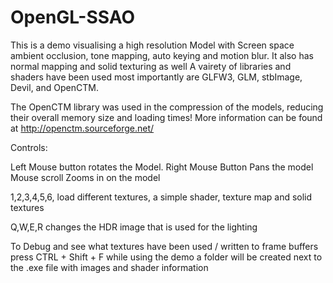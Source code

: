 # OpenGL-SSAO

This is a demo visualising a high resolution Model with Screen space ambient occlusion, tone mapping, auto keying and motion blur. It also has normal mapping and solid texturing as well
A vairety of libraries and shaders have been used most importantly are GLFW3, GLM, stbImage, Devil, and OpenCTM. 

The OpenCTM library was used in the compression of the models, reducing their overall memory size and loading times! More information can be found at http://openctm.sourceforge.net/

Controls:

Left Mouse button rotates the Model. 
Right Mouse Button Pans the model
Mouse scroll Zooms in on the model

1,2,3,4,5,6, load different textures, a simple shader, texture map and solid textures

Q,W,E,R changes the HDR image that is used for the lighting

To Debug and see what textures have been used / written to frame buffers press CTRL + Shift + F while using the demo
a folder will be created next to the .exe file with images and shader information
